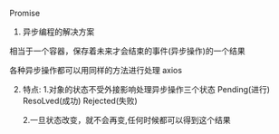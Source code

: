 Promise 

1. 异步编程的解决方案

相当于一个容器，保存着未来才会结束的事件(异步操作)的一个结果

各种异步操作都可以用同样的方法进行处理 axios

2. 特点:
   1.对象的状态不受外接影响处理异步操作三个状态
   Pending(进行)   ResoLved(成功)  Rejected(失败)

   2.一旦状态改变，就不会再变,任何时候都可以得到这个结果

